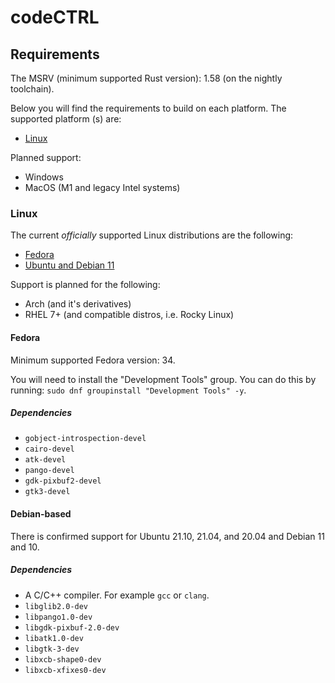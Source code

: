 # codeCTRL

## Requirements
The MSRV (minimum supported Rust version): 1.58 (on the nightly toolchain).

Below you will find the requirements to build on each platform. The supported platform
(s) are:

- [Linux](#Linux)

Planned support:

- Windows
- MacOS (M1 and legacy Intel systems)

### Linux
The current *officially* supported Linux distributions are the following:

- [Fedora](#Fedora)
- [Ubuntu and Debian 11](#Debian-based)

Support is planned for the following:

- Arch (and it's derivatives)
- RHEL 7+ (and compatible distros, i.e. Rocky Linux)

#### Fedora

Minimum supported Fedora version: 34.

You will need to install the "Development Tools" group. You can do this by running: 
`sudo dnf groupinstall "Development Tools" -y`.

##### Dependencies

- `gobject-introspection-devel`
- `cairo-devel`
- `atk-devel`
- `pango-devel`
- `gdk-pixbuf2-devel`
- `gtk3-devel`

#### Debian-based

There is confirmed support for Ubuntu 21.10, 21.04, and 20.04 and Debian 11 and 10.
##### Dependencies

- A C/C++ compiler. For example `gcc` or `clang`.
- `libglib2.0-dev`
- `libpango1.0-dev`
- `libgdk-pixbuf-2.0-dev`
- `libatk1.0-dev`
- `libgtk-3-dev`
- `libxcb-shape0-dev`
- `libxcb-xfixes0-dev`
